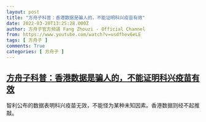 ```yaml
---
layout: post
title: "方舟子科普：香港数据是骗人的，不能证明科兴疫苗有效"
date: 2022-03-20T13:25:28.000Z
author: 方舟子官方频道 Fang Zhouzi - Official Channel
from: https://www.youtube.com/watch?v=usdfhev6eLE
tags: [ 方舟子 ]
comments: True
categories: [ 方舟子 ]
---
```

<!--1647782728000-->
[方舟子科普：香港数据是骗人的，不能证明科兴疫苗有效](https://www.youtube.com/watch?v=usdfhev6eLE)
------

<div>
智利公布的数据表明科兴疫苗无效，不能怪为某种未知因素。香港数据则经不起推敲。
</div>
